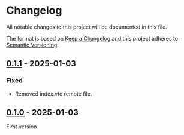 <!-- deno-fmt-ignore-file -->

# Changelog
All notable changes to this project will be documented in this file.

The format is based on [Keep a Changelog](http://keepachangelog.com/) and this
project adheres to [Semantic Versioning](http://semver.org/).

## [0.1.1] - 2025-01-03
### Fixed
- Removed index.vto remote file.

## [0.1.0] - 2025-01-03
First version

[0.1.1]: https://github.com/lumeland/theme-simple-twitter/compare/v0.1.0...v0.1.1
[0.1.0]: https://github.com/lumeland/theme-simple-twitter/releases/tag/v0.1.0
